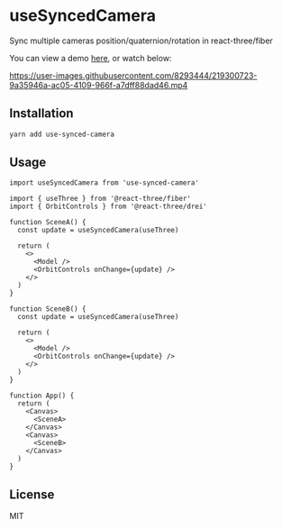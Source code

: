# useSyncedCamera
Sync multiple cameras position/quaternion/rotation in react-three/fiber

You can view a demo [here](https://usdztogltf.com), or watch below:

https://user-images.githubusercontent.com/8293444/219300723-9a35946a-ac05-4109-966f-a7dff88dad46.mp4

## Installation
```bash
yarn add use-synced-camera
```

## Usage
```tsx
import useSyncedCamera from 'use-synced-camera'

import { useThree } from '@react-three/fiber'
import { OrbitControls } from '@react-three/drei'

function SceneA() {
  const update = useSyncedCamera(useThree)
  
  return (
    <>
      <Model />
      <OrbitControls onChange={update} />
    </>
  )
}

function SceneB() {
  const update = useSyncedCamera(useThree)
  
  return (
    <>
      <Model />
      <OrbitControls onChange={update} />
    </>
  )
}

function App() {
  return (
    <Canvas>
      <SceneA>
    </Canvas>
    <Canvas>
      <SceneB>
    </Canvas>
  )
}
```

## License
MIT
